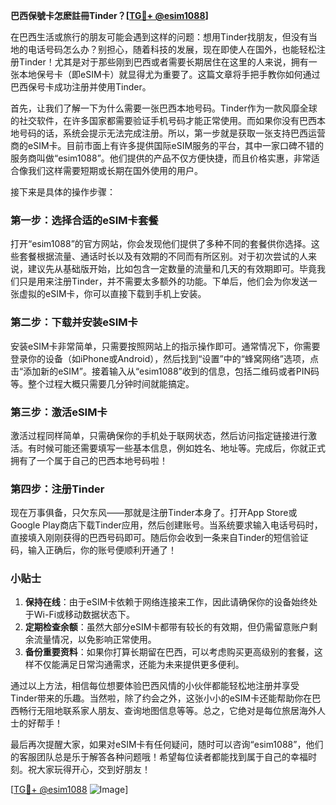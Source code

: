 **巴西保號卡怎麽註冊Tinder？[[TG💪+ @esim1088](https://t.me/s/esim1088)]**

在巴西生活或旅行的朋友可能会遇到这样的问题：想用Tinder找朋友，但没有当地的电话号码怎么办？别担心，随着科技的发展，现在即使人在国外，也能轻松注册Tinder！尤其是对于那些刚到巴西或者需要长期居住在这里的人来说，拥有一张本地保号卡（即eSIM卡）就显得尤为重要了。这篇文章将手把手教你如何通过巴西保号卡成功注册并使用Tinder。

首先，让我们了解一下为什么需要一张巴西本地号码。Tinder作为一款风靡全球的社交软件，在许多国家都需要验证手机号码才能正常使用。而如果你没有巴西本地号码的话，系统会提示无法完成注册。所以，第一步就是获取一张支持巴西运营商的eSIM卡。目前市面上有许多提供国际eSIM服务的平台，其中一家口碑不错的服务商叫做“esim1088”。他们提供的产品不仅方便快捷，而且价格实惠，非常适合像我们这样需要短期或长期在国外使用的用户。

接下来是具体的操作步骤：

### 第一步：选择合适的eSIM卡套餐

打开“esim1088”的官方网站，你会发现他们提供了多种不同的套餐供你选择。这些套餐根据流量、通话时长以及有效期的不同而有所区别。对于初次尝试的人来说，建议先从基础版开始，比如包含一定数量的流量和几天的有效期即可。毕竟我们只是用来注册Tinder，并不需要太多额外的功能。下单后，他们会为你发送一张虚拟的eSIM卡，你可以直接下载到手机上安装。

### 第二步：下载并安装eSIM卡

安装eSIM卡非常简单，只需要按照网站上的指示操作即可。通常情况下，你需要登录你的设备（如iPhone或Android），然后找到“设置”中的“蜂窝网络”选项，点击“添加新的eSIM”。接着输入从“esim1088”收到的信息，包括二维码或者PIN码等。整个过程大概只需要几分钟时间就能搞定。

### 第三步：激活eSIM卡

激活过程同样简单，只需确保你的手机处于联网状态，然后访问指定链接进行激活。有时候可能还需要填写一些基本信息，例如姓名、地址等。完成后，你就正式拥有了一个属于自己的巴西本地号码啦！

### 第四步：注册Tinder

现在万事俱备，只欠东风——那就是注册Tinder本身了。打开App Store或Google Play商店下载Tinder应用，然后创建账号。当系统要求输入电话号码时，直接填入刚刚获得的巴西号码即可。随后你会收到一条来自Tinder的短信验证码，输入正确后，你的账号便顺利开通了！

### 小贴士

1. **保持在线**：由于eSIM卡依赖于网络连接来工作，因此请确保你的设备始终处于Wi-Fi或移动数据状态下。
2. **定期检查余额**：虽然大部分eSIM卡都带有较长的有效期，但仍需留意账户剩余流量情况，以免影响正常使用。
3. **备份重要资料**：如果你打算长期留在巴西，可以考虑购买更高级别的套餐，这样不仅能满足日常沟通需求，还能为未来提供更多便利。

通过以上方法，相信每位想要体验巴西风情的小伙伴都能轻松地注册并享受Tinder带来的乐趣。当然啦，除了约会之外，这张小小的eSIM卡还能帮助你在巴西畅行无阻地联系家人朋友、查询地图信息等等。总之，它绝对是每位旅居海外人士的好帮手！

最后再次提醒大家，如果对eSIM卡有任何疑问，随时可以咨询“esim1088”，他们的客服团队总是乐于解答各种问题哦！希望每位读者都能找到属于自己的幸福时刻。祝大家玩得开心，交到好朋友！

[[TG💪+ @esim1088](https://t.me/s/esim1088) ![Image](https://i.postimg.cc/4NQfJmqS/Snipaste-2025-05-13-00-14-12.png)]